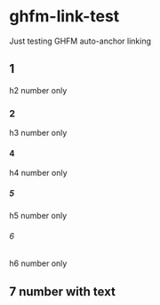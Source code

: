 # ghfm-link-test
Just testing GHFM auto-anchor linking

## 1

h2 number only

### 2

h3 number only

#### 4

h4 number only

##### 5

h5 number only

###### 6

h6 number only

## 7 number with text

